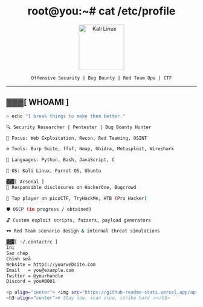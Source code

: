 <h1 align="center">root@you:~# cat /etc/profile</h1>

<p align="center">
  <img src="https://imgs.search.brave.com/Ea__d_bvYsKbHznObdhiUkgyx4NfxaaRzM7VqG4GHXs/rs:fit:860:0:0:0/g:ce/aHR0cHM6Ly93YWxs/cGFwZXJjYXZlLmNv/bS93cC93cDQwMDU4/NzgucG5n" alt="Kali Linux" width="120" />
</p>

<p align="center"><code>Offensive Security | Bug Bounty | Red Team Ops | CTF</code></p>

---

## ▓▓▓[ WHOAMI ]

```bash
> echo "I break things to make them better."

🔍 Security Researcher | Pentester | Bug Bounty Hunter

🎯 Focus: Web Exploitation, Recon, Red Teaming, OSINT

⚙️ Tools: Burp Suite, ffuf, Nmap, Ghidra, Metasploit, Wireshark

💬 Languages: Python, Bash, JavaScript, C

🐧 OS: Kali Linux, Parrot OS, Ubuntu

▓▓▓[ Arsenal ]
🐞 Responsible disclosures on HackerOne, Bugcrowd

🧠 Top player on picoCTF, TryHackMe, HTB (Pro Hacker)

🛡️ OSCP (in progress / obtained)

🔓 Custom exploit scripts, fuzzers, payload generators

🕶️ Red Team scenario design & internal threat simulations

▓▓▓[ ~/.contactrc ]
ini
Sao chép
Chỉnh sửa
Website = https://yourwebsite.com
Email   = you@example.com
Twitter = @yourhandle
Discord = you#0001

<p align="center"> <img src="https://github-readme-stats.vercel.app/api?username=your-username&show_icons=true&theme=tokyonight&count_private=true&hide=issues" /> <br /> <img src="https://github-readme-streak-stats.herokuapp.com?user=your-username&theme=dark" /> </p>
<h3 align="center"># Stay low, scan slow, strike hard ⚔️</h3> ```
